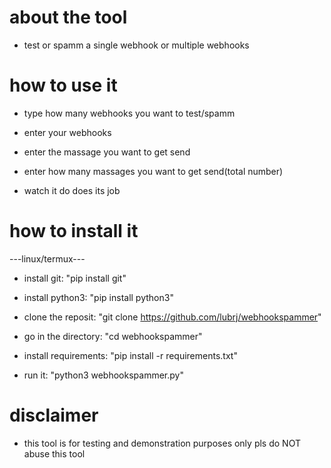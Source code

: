 # about the tool

- test or spamm a single webhook or multiple webhooks



# how to use it

- type how many webhooks you want to test/spamm
   
- enter your webhooks

-  enter the massage you want to get send

-  enter how many massages you want to get send(total number)

-  watch it do does its job



# how to install it

---linux/termux---

- install git: "pip install git"

- install python3: "pip install python3"

- clone the reposit: "git clone https://github.com/lubrj/webhookspammer"

- go in the directory: "cd webhookspammer"

- install requirements: "pip install -r requirements.txt"

- run it: "python3 webhookspammer.py"



# disclaimer

- this tool is for testing and demonstration purposes only pls do NOT abuse this tool
